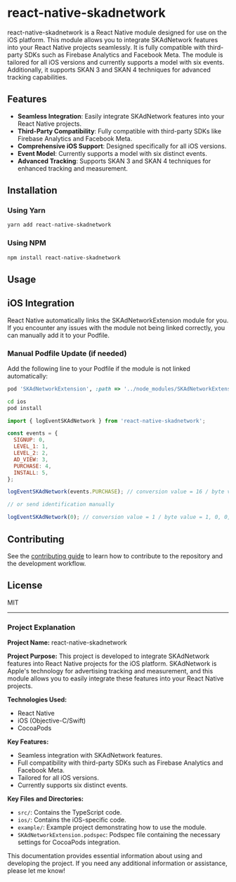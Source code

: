 # react-native-skadnetwork

react-native-skadnetwork is a React Native module designed for use on the iOS platform. This module allows you to integrate SKAdNetwork features into your React Native projects seamlessly. It is fully compatible with third-party SDKs such as Firebase Analytics and Facebook Meta. The module is tailored for all iOS versions and currently supports a model with six events. Additionally, it supports SKAN 3 and SKAN 4 techniques for advanced tracking capabilities.

## Features

- **Seamless Integration**: Easily integrate SKAdNetwork features into your React Native projects.
- **Third-Party Compatibility**: Fully compatible with third-party SDKs like Firebase Analytics and Facebook Meta.
- **Comprehensive iOS Support**: Designed specifically for all iOS versions.
- **Event Model**: Currently supports a model with six distinct events.
- **Advanced Tracking**: Supports SKAN 3 and SKAN 4 techniques for enhanced tracking and measurement.

## Installation

### Using Yarn

```sh
yarn add react-native-skadnetwork
```

### Using NPM

```sh
npm install react-native-skadnetwork
```

## Usage

## iOS Integration

React Native automatically links the SKAdNetworkExtension module for you. If you encounter any issues with the module not being linked correctly, you can manually add it to your Podfile.

### Manual Podfile Update (if needed)

Add the following line to your Podfile if the module is not linked automatically:

```ruby
pod 'SKAdNetworkExtension', :path => '../node_modules/SKAdNetworkExtension'

```

```bash
cd ios
pod install
```

```js
import { logEventSKAdNetwork } from 'react-native-skadnetwork';

const events = {
  SIGNUP: 0,
  LEVEL_1: 1,
  LEVEL_2: 2,
  AD_VIEW: 3,
  PURCHASE: 4,
  INSTALL: 5,
};

logEventSKAdNetwork(events.PURCHASE); // conversion value = 16 / byte value = 0, 0, 0, 0, 1, 0

// or send identification manually

logEventSKAdNetwork(0); // conversion value = 1 / byte value = 1, 0, 0, 0, 0, 0
```

## Contributing

See the [contributing guide](CONTRIBUTING.md) to learn how to contribute to the repository and the development workflow.

## License

MIT

---

### Project Explanation

**Project Name:** react-native-skadnetwork

**Project Purpose:** This project is developed to integrate SKAdNetwork features into React Native projects for the iOS platform. SKAdNetwork is Apple's technology for advertising tracking and measurement, and this module allows you to easily integrate these features into your React Native projects.

**Technologies Used:**

- React Native
- iOS (Objective-C/Swift)
- CocoaPods

**Key Features:**

- Seamless integration with SKAdNetwork features.
- Full compatibility with third-party SDKs such as Firebase Analytics and Facebook Meta.
- Tailored for all iOS versions.
- Currently supports six distinct events.

**Key Files and Directories:**

- `src/`: Contains the TypeScript code.
- `ios/`: Contains the iOS-specific code.
- `example/`: Example project demonstrating how to use the module.
- `SKAdNetworkExtension.podspec`: Podspec file containing the necessary settings for CocoaPods integration.

This documentation provides essential information about using and developing the project. If you need any additional information or assistance, please let me know!
